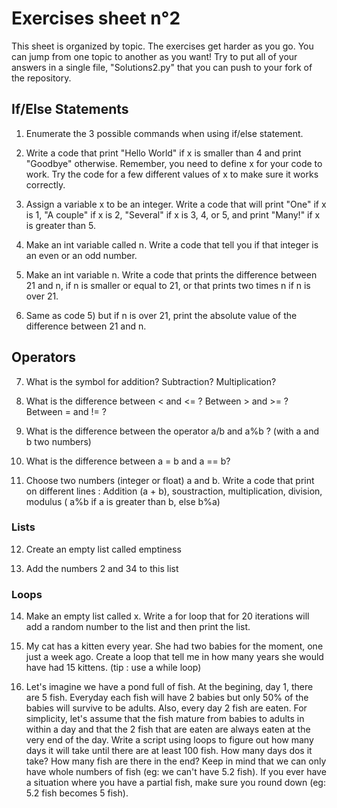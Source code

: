 # Exercises sheet n°2
This sheet is organized by topic. The exercises get harder as you go. You can jump from one topic to another as you want! Try to put all of your answers in a single file, "Solutions2.py" that you can push to your fork of the repository.

## If/Else Statements

1) Enumerate the 3 possible commands when using if/else statement.

2) Write a code that print "Hello World" if x is smaller than 4 and print "Goodbye" otherwise. Remember, you need to define x for your code to work. Try the code for a few different values of x to make sure it works correctly.

3) Assign a variable x to be an integer. Write a code that will print "One" if x is 1, "A couple" if x is 2, "Several" if x is 3, 4, or 5, and print "Many!" if x is greater than 5. 

4) Make an int variable called n. Write a code that tell you if that integer is an even or an odd number.

5) Make an int variable n. Write a code that prints the difference between 21 and n, if n is smaller or equal to 21,
or that prints two times n if n is over 21.

6) Same as code 5) but if n is over 21, print the absolute value of the difference between 21 and n.

## Operators

7) What is the symbol for addition? Subtraction? Multiplication?

8) What is the difference between < and <= ? Between > and  >= ? Between = and != ?

9) What is the difference between the operator a/b and a%b ? (with a and b two numbers) 

10) What is the difference between a = b and a == b?

11) Choose two numbers (integer or float) a and b.
Write a code that print on different lines : Addition (a + b), soustraction, multiplication, division,
modulus ( a%b if a is greater than b, else b%a)

### Lists

12) Create an empty list called emptiness

13) Add the numbers 2 and 34 to this list 

### Loops

14) Make an empty list called x. Write a for loop that for 20 iterations will add a random number to the list and then print the list.

15) My cat has a kitten every year. She had two babies for the moment, one just a week ago. Create a loop that tell me in how many years she would have had 15 kittens. (tip : use a while loop)

16) Let's imagine we have a pond full of fish. At the begining, day 1, there are 5 fish. Everyday each fish will have 2 babies but only 50% of the babies will survive to be adults. Also, every day 2 fish are eaten. For simplicity, let's assume that the fish mature from babies to adults in within a day and that the 2 fish that are eaten are always eaten at the very end of the day. Write a script using loops to figure out how many days it will take until there are at least 100 fish. How many days dos it take? How many fish are there in the end? Keep in mind that we can only have whole numbers of fish (eg: we can't have 5.2 fish). If you ever have a situation where you have a partial fish, make sure you round down (eg: 5.2 fish becomes 5 fish).

